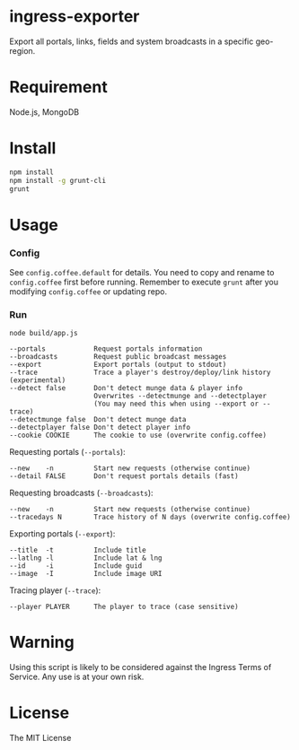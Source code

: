 ingress-exporter
========================

Export all portals, links, fields and system broadcasts in a specific geo-region.

# Requirement

Node.js, MongoDB

# Install

```bash
npm install
npm install -g grunt-cli
grunt
```

# Usage

### Config

See `config.coffee.default` for details.
You need to copy and rename to `config.coffee` first before running.
Remember to execute `grunt` after you modifying `config.coffee` or updating repo.

### Run

```
node build/app.js

--portals            Request portals information
--broadcasts         Request public broadcast messages
--export             Export portals (output to stdout)
--trace              Trace a player's destroy/deploy/link history (experimental)
--detect false       Don't detect munge data & player info
                     Overwrites --detectmunge and --detectplayer
                     (You may need this when using --export or --trace)
--detectmunge false  Don't detect munge data
--detectplayer false Don't detect player info
--cookie COOKIE      The cookie to use (overwrite config.coffee)
```

Requesting portals (`--portals`):

```
--new    -n          Start new requests (otherwise continue)
--detail FALSE       Don't request portals details (fast)
```

Requesting broadcasts (`--broadcasts`):

```
--new    -n          Start new requests (otherwise continue)
--tracedays N        Trace history of N days (overwrite config.coffee)
```

Exporting portals (`--export`):

```
--title  -t          Include title
--latlng -l          Include lat & lng
--id     -i          Include guid
--image  -I          Include image URI
```

Tracing player (`--trace`):

```
--player PLAYER      The player to trace (case sensitive)
```

# Warning

Using this script is likely to be considered against the Ingress Terms of Service. Any use is at your own risk.

# License

The MIT License